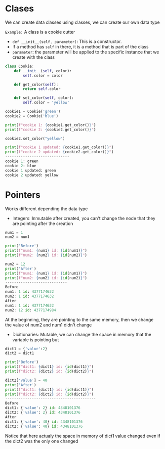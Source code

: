 # Clases

We can create data classes using classes, we can create our own data type

`Example:` A class is a cookie cutter

- `def __init__(self, parameter)`: This is a constructor.
- If a method has `self` in there, it is a method that is part of the class
- `parameter`: the parameter will be applied to the specific instance that we create with the class

```py
class Cookie:
    def __init__(self, color):
        self.color = color

    def get_color(self):
        return self.color

    def set_color(self, color):
        self.color = 'yellow'

cookie1 = Cookie('green')
cookie2 = Cookie('blue')

print(f"cookie 1: {cookie1.get_color()}")
print(f"cookie 2: {cookie2.get_color()}")

cookie2.set_color("yellow")

print(f"cookie 1 updated: {cookie1.get_color()}")
print(f"cookie 2 updated: {cookie2.get_color()}")
-----------------------------
cookie 1: green
cookie 2: blue
cookie 1 updated: green
cookie 2 updated: yellow
```

# Pointers

Works different depending the data type

- Integers: Inmutable after created, you can't change the node that they are pointing after the creation

```py
num1 = 1
num2 = num1

print('Before')
print(f"num1: {num1} id: {id(num1)}")
print(f"num2: {num2} id: {id(num2)}")

num2 = 12
print('After')
print(f"num1: {num1} id: {id(num1)}")
print(f"num2: {num2} id: {id(num2)}")
----------------------------
Before
num1: 1 id: 4377174632
num2: 1 id: 4377174632
After
num1: 1 id: 4377174632
num2: 12 id: 4377174984

```

At the beginning, they are pointing to the same memory, then we change the value of num2 and num1 didn't change

- Dicitionaries: Mutable, we can change the space in memory that the variable is pointing but

```py
dict1 = {'value':2}
dict2 = dict1

print('Before')
print(f"dict1: {dict1} id: {id(dict1)}")
print(f"dict2: {dict2} id: {id(dict2)}")

dict2['value'] = 40
print('After')
print(f"dict1: {dict1} id: {id(dict1)}")
print(f"dict2: {dict2} id: {id(dict2)}")
-----------------------------------------
Before
dict1: {'value': 2} id: 4348101376
dict2: {'value': 2} id: 4348101376
After
dict1: {'value': 40} id: 4348101376
dict2: {'value': 40} id: 4348101376

```

Notice that here actualy the space in memory of dict1 value changed even if the dict2 was the only one changed

